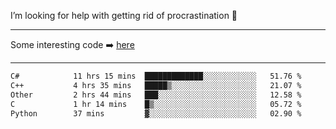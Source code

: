 I’m looking for help with getting rid of procrastination 🤔

-----

Some interesting code :arrow_right: [here](https://github.com/zhen8838/playground)

-----

<!--START_SECTION:waka-->

```txt
C#            11 hrs 15 mins  █████████████░░░░░░░░░░░░   51.76 %
C++           4 hrs 35 mins   █████▒░░░░░░░░░░░░░░░░░░░   21.07 %
Other         2 hrs 44 mins   ███░░░░░░░░░░░░░░░░░░░░░░   12.58 %
C             1 hr 14 mins    █▒░░░░░░░░░░░░░░░░░░░░░░░   05.72 %
Python        37 mins         ▓░░░░░░░░░░░░░░░░░░░░░░░░   02.90 %
```

<!--END_SECTION:waka-->

<!--
**zhen8838/zhen8838** is a ✨ _special_ ✨ repository because its `README.md` (this file) appears on your GitHub profile.

Here are some ideas to get you started:

- 🔭 I’m currently working on ...
- 🌱 I’m currently learning ...
- 👯 I’m looking to collaborate on ...
 ...
- 💬 Ask me about ...
- 📫 How to reach me: ...
- 😄 Pronouns: ...
- ⚡ Fun fact: ...
-->
